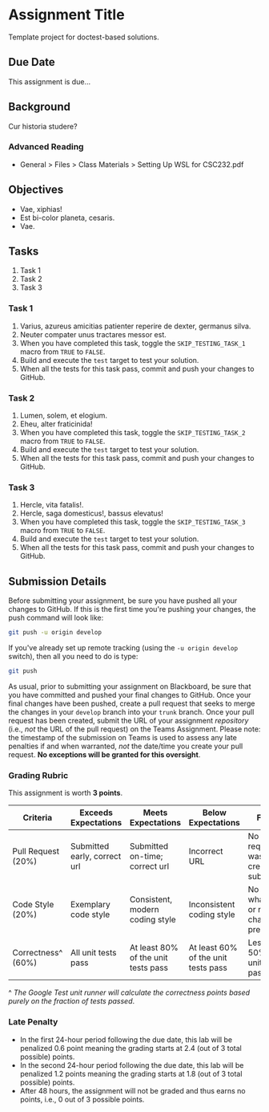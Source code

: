 # Assignment Title

Template project for doctest-based solutions.

## Due Date

This assignment is due...

## Background

Cur historia studere?

### Advanced Reading

- General > Files > Class Materials > Setting Up WSL for CSC232.pdf

## Objectives

- Vae, xiphias!
- Est bi-color planeta, cesaris.
- Vae.

## Tasks

1. Task 1
2. Task 2
3. Task 3

### Task 1

1. Varius, azureus amicitias patienter reperire de dexter, germanus silva.
2. Neuter compater unus tractares messor est.
3. When you have completed this task, toggle the `SKIP_TESTING_TASK_1` macro from `TRUE` to `FALSE`.
4. Build and execute the `test` target to test your solution.
5. When all the tests for this task pass, commit and push your changes to GitHub.

### Task 2

1. Lumen, solem, et elogium.
2. Eheu, alter fraticinida!
3. When you have completed this task, toggle the `SKIP_TESTING_TASK_2` macro from `TRUE` to `FALSE`.
4. Build and execute the `test` target to test your solution.
5. When all the tests for this task pass, commit and push your changes to GitHub.

### Task 3

1. Hercle, vita fatalis!.
2. Hercle, saga domesticus!, bassus elevatus!
3. When you have completed this task, toggle the `SKIP_TESTING_TASK_3` macro from `TRUE` to `FALSE`.
4. Build and execute the `test` target to test your solution.
5. When all the tests for this task pass, commit and push your changes to GitHub.

## Submission Details

Before submitting your assignment, be sure you have pushed all your changes to GitHub. If this is the first time you're pushing your changes, the push command will look like:

```bash
git push -u origin develop
```

If you've already set up remote tracking (using the `-u origin develop` switch), then all you need to do is type:

```bash
git push
```

As usual, prior to submitting your assignment on Blackboard, be sure that you have committed and pushed your final changes to GitHub. Once your final changes have been pushed, create a pull request that seeks to merge the changes in your `develop` branch into your `trunk` branch. Once your pull request has been created, submit the URL of your assignment _repository_ (i.e., _not_ the URL of the pull request) on the Teams Assignment. Please note: the timestamp of the submission on Teams is used to assess any late penalties if and when warranted, _not_ the date/time you create your pull request. **No exceptions will be granted for this oversight**.

### Grading Rubric

This assignment is worth **3 points**.

| Criteria           | Exceeds Expectations         | Meets Expectations                  | Below Expectations                  | Failure                                        |
|--------------------|------------------------------|-------------------------------------|-------------------------------------|------------------------------------------------|
| Pull Request (20%) | Submitted early, correct url | Submitted on-time; correct url      | Incorrect URL                       | No pull request was created or submitted       |
| Code Style (20%)   | Exemplary code style         | Consistent, modern coding style     | Inconsistent coding style           | No style whatsoever or no code changes present |
| Correctness^ (60%) | All unit tests pass          | At least 80% of the unit tests pass | At least 60% of the unit tests pass | Less than 50% of the unit tests pass           |

^ _The Google Test unit runner will calculate the correctness points based purely on the fraction of tests passed_.

### Late Penalty

* In the first 24-hour period following the due date, this lab will be penalized 0.6 point meaning the grading starts at 2.4 (out of 3 total possible) points.
* In the second 24-hour period following the due date, this lab will be penalized 1.2 points meaning the grading starts at 1.8 (out of 3 total possible) points.
* After 48 hours, the assignment will not be graded and thus earns no points, i.e., 0 out of 3 possible points.
